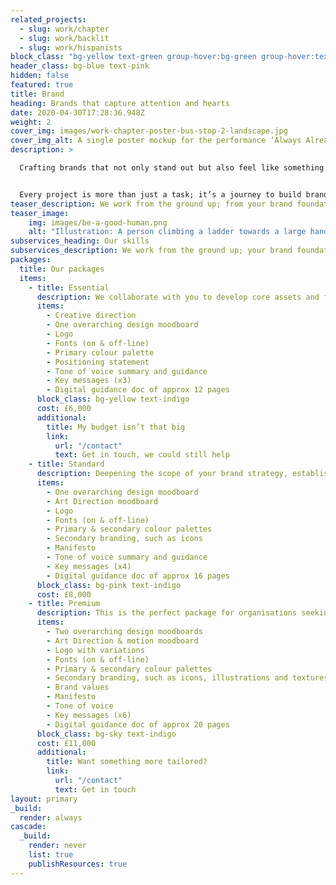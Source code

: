 ```yaml
---
related_projects:
  - slug: work/chapter
  - slug: work/backlit
  - slug: work/hispanists
block_class: "bg-yellow text-green group-hover:bg-green group-hover:text-yellow"
header_class: bg-blue text-pink
hidden: false
featured: true
title: Brand
heading: Brands that capture attention and hearts
date: 2020-04-30T17:28:36.948Z
weight: 2
cover_img: images/work-chapter-poster-bus-stop-2-landscape.jpg
cover_img_alt: A single poster mockup for the performance ‘Always Already’. The poster is on a brick wall, a longer perspective view of the street is visible to the right of the image.
description: >

  Crafting brands that not only stand out but also feel like something you can truly believe in, we ensure they become something you can truly be a part of.


  Every project is more than just a task; it’s a journey to build brands that are unique entities, instilling a profound sense of belonging. Committed to exceeding expectations, we reject the ordinary and strive for exceptional outcomes.
teaser_description: We work from the ground up; from your brand foundations, personality, values all the way to the final output. A carefully crafted, cohesive, thought through brand identity, that has longevity, creativity and truly reflects who you are as an organisation.
teaser_image:
    img: images/be-a-good-human.png
    alt: "Illustration: A person climbing a ladder towards a large hand"
subservices_heading: Our skills
subservices_description: We work from the ground up; your brand foundations, personality, values, design style all the way up to the final output of a carefully crafted brand identity
packages:
  title: Our packages
  items:
    - title: Essential
      description: We collaborate with you to develop core assets and features essential for launching your brand or achieving a fresh look that aligns with your organisation and aspirations. All managed efficiently and remotely.
      items:
        - Creative direction
        - One overarching design moodboard 
        - Logo 
        - Fonts (on & off-line)
        - Primary colour palette
        - Positioning statement
        - Tone of voice summary and guidance
        - Key messages (x3)
        - Digital guidance doc of approx 12 pages
      block_class: bg-yellow text-indigo
      cost: £6,000
      additional:
        title: My budget isn’t that big
        link:
          url: "/contact"
          text: Get in touch, we could still help
    - title: Standard
      description: Deepening the scope of your brand strategy, establishing robust messaging foundations, and crafting supportive design elements for future marketing and communication needs. A cohesive approach to shaping your new brand.
      items:
        - One overarching design moodboard
        - Art Direction moodboard 
        - Logo 
        - Fonts (on & off-line)
        - Primary & secondary colour palettes
        - Secondary branding, such as icons
        - Manifesto
        - Tone of voice summary and guidance
        - Key messages (x4)
        - Digital guidance doc of approx 16 pages
      block_class: bg-pink text-indigo
      cost: £8,000
    - title: Premium
      description: This is the perfect package for organisations seeking a comprehensive and detailed brand identity. Build strong foundations through tone of voice and messaging, encompassing a broad spectrum of brand design elements, along with ideas for imagery and motion.
      items:
        - Two overarching design moodboards
        - Art Direction & motion moodboard 
        - Logo with variations 
        - Fonts (on & off-line)
        - Primary & secondary colour palettes
        - Secondary branding, such as icons, illustrations and textures
        - Brand values
        - Manifesto
        - Tone of voice
        - Key messages (x6)
        - Digital guidance doc of approx 20 pages
      block_class: bg-sky text-indigo
      cost: £11,000
      additional:
        title: Want something more tailored?
        link:
          url: "/contact"
          text: Get in touch
layout: primary
_build:
  render: always
cascade:
  _build:
    render: never
    list: true
    publishResources: true
---
```

